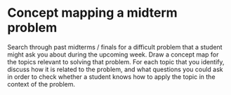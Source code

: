 # Concept mapping a midterm problem

Search through past midterms / finals for a difficult problem that a student might ask you about during the upcoming week. Draw a concept map for the topics relevant to solving that problem. For each topic that you identify, discuss how it is related to the problem, and what questions you could ask in order to check whether a student knows how to apply the topic in the context of the problem.